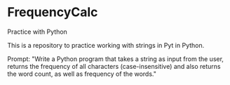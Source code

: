 FrequencyCalc
=============

Practice with Python

This is a repository to practice working with strings in Pyt in Python. 
 

Prompt: "Write a Python program that takes a string as input from the user, returns the frequency of all characters (case-insensitive) and also returns the word count, as well as frequency of the words." 
